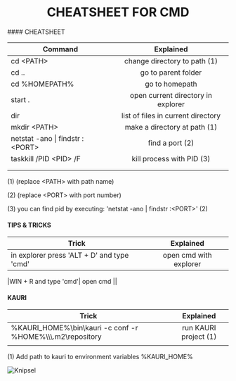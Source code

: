<h1 style="text-align:center;">
CHEATSHEET FOR CMD 
</h1>
#### CHEATSHEET

| Command        | Explained           
| ------------- |:-------------:
| cd  &lt;PATH&gt; |change directory to path (1)
| cd ..| go to parent folder   
|cd %HOMEPATH%|go to homepath
| start .| open current directory in explorer      
|dir| list of files in current directory
|mkdir &lt;PATH&gt;| make a directory at path (1)
|netstat -ano &#124; findstr :&lt;PORT&gt;|find a port (2)
|taskkill /PID &lt;PID&gt; /F|kill process with PID (3)
||
||

<p style="text-align: left;"> (1) (replace &lt;PATH&gt; with path name) <br>

(2) (replace &lt;PORT&gt; with port number) <br>

(3) you can find pid by executing: 'netstat -ano &#124; findstr :&lt;PORT&gt;' (2) <br>

</p>

#### TIPS & TRICKS

| Trick        | Explained           
| ------------- |:-------------:
|in explorer press 'ALT + D'  and type 'cmd' |open cmd with explorer

|WIN + R and type 'cmd'| open cmd
||



#### KAURI
| Trick        | Explained           
| ------------- |:-------------:
|%KAURI_HOME%&#92;bin&#92;kauri -c conf -r %HOME%&#92;&#92;&#92;.m2\repository|run KAURI project (1)
||

(1) Add path to kauri to environment variables %KAURI_HOME%

![Knipsel](https://user-images.githubusercontent.com/55751205/109170779-61c94900-7781-11eb-82e5-e8c61ee3b081.PNG)

